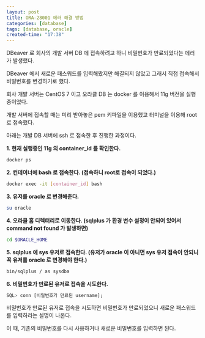 ```yaml
---
layout: post
title: ORA-28001 에러 해결 방법
categories: [database]
tags: [database, oracle]
created-time: "17:38"
---
```

DBeaver 로 회사의 개발 서버 DB 에 접속하려고 하니 비밀번호가 만료되었다는 에러가 발생했다.

DBeaver 에서 새로운 패스워드를 입력해봤지만 해결되지 않았고 그래서 직접 접속해서 비밀번호를 변경하기로 했다.

회사 개발 서버는 CentOS 7 이고 오라클 DB 는 docker 를 이용해서 11g 버전을 실행 중이었다.

개발 서버에 접속할 때는 미리 받아놓은 pem 키파일을 이용했고 터미널을 이용해 root 로 접속했다.

아래는 개발 DB 서버에 ssh 로 접속한 후 진행한 과정이다.

**1. 현재 실행중인 11g 의 container_id 를 확인한다.**

```bash
docker ps
```

**2. 컨테이너에 bash 로 접속한다. (접속하니 root로 접속이 되었다.)**

```bash
docker exec -it [container_id] bash
```

**3. 유저를 oracle 로 변경해준다.**

```bash
su oracle
```

**4. 오라클 홈 디렉터리로 이동한다. (sqlplus 가 환경 변수 설정이 안되어 있어서 command not found 가 발생하면)**

```bash
cd $ORACLE_HOME
```

**5. sqlplus 에 sys 유저로 접속한다. (유저가 oracle 이 아니면 sys 유저 접속이 안되니 꼭 유저를 oracle 로 변경해야 한다.)**

```bash
bin/sqlplus / as sysdba
```

**6. 비밀번호가 만료된 유저로 접속을 시도한다.**

```sql
SQL> conn [비밀번호가 만료된 username];
```

비밀번호가 만료된 유저로 접속을 시도하면 비밀번호가 만료되었으니 새로운 패스워드를 입력하라는 설명이 나온다.

이 때, 기존의 비밀번호를 다시 사용하거나 새로운 비밀번호를 입력하면 된다.
